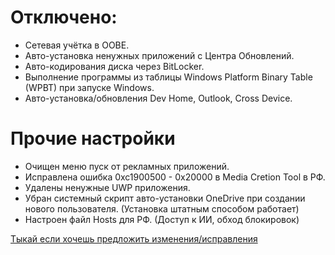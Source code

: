 # Отключено:
- Сетевая учётка в OOBE.
- Авто-установка ненужных приложений с Центра Обновлений.
- Авто-кодирования диска через BitLocker.
- Выполнение программы из таблицы Windows Platform Binary Table (WPBT) при запуске Windows.
- Авто-установка/обновления Dev Home, Outlook, Cross Device.

# Прочие настройки
- Очищен меню пуск от рекламных приложений.
- Исправлена ошибка 0xc1900500 - 0x20000 в Media Cretion Tool в РФ.
- Удалены ненужные UWP приложения.
- Убран системный скрипт авто-установки OneDrive при создании нового пользователя. (Установка штатным способом работает)
- Настроен файл Hosts для РФ. (Доступ к ИИ, обход блокировок)

[Тыкай если хочешь предложить изменения/исправления](https://github.com/XMontech1337X/MyWindowsISOTweaks/issues)
